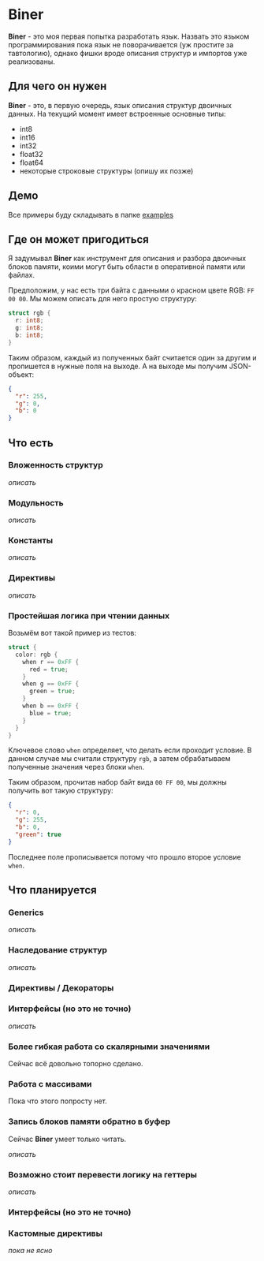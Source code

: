 # Biner

**Biner** - это моя первая попытка разработать язык.
Назвать это языком программирования пока язык не поворачивается (уж простите за тавтологию), однако фишки вроде описания структур и импортов уже реализованы.

## Для чего он нужен

**Biner** - это, в первую очередь, язык описания структур двоичных данных. На текущий момент имеет встроенные основные типы:

- int8
- int16
- int32
- float32
- float64
- некоторые строковые структуры (опишу их позже)

## Демо

Все примеры буду складывать в папке [examples](./examples)

## Где он может пригодиться

Я задумывал **Biner** как инструмент для описания и разбора двоичных блоков памяти, коими могут быть области в оперативной памяти или файлах.

Предположим, у нас есть три байта с данными о красном цвете RGB: `FF 00 00`. Мы можем описать для него простую структуру:

```go
struct rgb {
  r: int8;
  g: int8;
  b: int8;
}

```

Таким образом, каждый из полученных байт считается один за другим и пропишется в нужные поля на выходе. А на выходе мы получим JSON-объект:

```json
{
  "r": 255,
  "g": 0,
  "b": 0
}
```

## Что есть

### Вложенность структур

_описать_

### Модульность

_описать_

### Константы

_описать_

### Директивы

_описать_

### Простейшая логика при чтении данных

Возьмём вот такой пример из тестов:

```go
struct {
  color: rgb {
    when r == 0xFF {
      red = true;
    }
    when g == 0xFF {
      green = true;
    }
    when b == 0xFF {
      blue = true;
    }
  }
}
```

Ключевое слово `when` определяет, что делать если проходит условие. В данном случае мы считали структуру `rgb`, а затем обрабатываем полученные значения через блоки `when`.

Таким образом, прочитав набор байт вида `00 FF 00`, мы должны получить вот такую структуру:

```json
{
  "r": 0,
  "g": 255,
  "b": 0,
  "green": true
}
```

Последнее поле прописывается потому что прошло второе условие `when`.

## Что планируется

### Generics

_описать_

### Наследование структур

_описать_

### Директивы / Декораторы

### Интерфейсы (но это не точно)

_описать_

### Более гибкая работа со скалярными значениями

Сейчас всё довольно топорно сделано.

### Работа с массивами

Пока что этого попросту нет.

### Запись блоков памяти обратно в буфер

Сейчас **Biner** умеет только читать.

_описать_

### Возможно стоит перевести логику на геттеры

_описать_

### Интерфейсы (но это не точно)

### Кастомные директивы

_пока не ясно_
